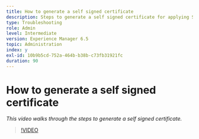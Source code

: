 ```yaml
---
title: How to generate a self signed certificate
description: Steps to generate a self signed certificate for applying SSL
type: Troubleshooting
role: Admin
level: Intermediate
version: Experience Manager 6.5
topic: Administration
index: y
exl-id: 10b9b5cd-752a-464b-b38b-c73fb31921fc
duration: 90
---
```

# How to generate a self signed certificate

*This video walks through the steps to generate a self signed certificate.*

>[!VIDEO](https://video.tv.adobe.com/v/335539?quality=12&learn=on)
